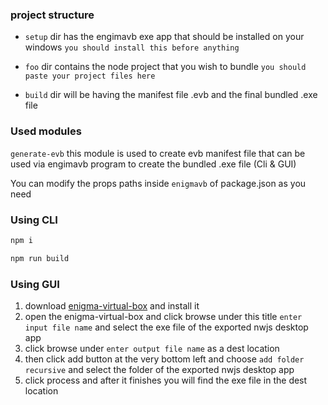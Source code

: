 ### project structure

* `setup` dir has the engimavb exe app that should be installed on your windows `you should install this before anything`

* `foo` dir contains the node project that you wish to bundle `you should paste your project files here`

* `build` dir will be having the manifest file .evb and the final bundled .exe file

### Used modules
`generate-evb` this module is used to create evb manifest file that can be used via engimavb program to create the bundled .exe file (Cli & GUI)


You can modify the props paths inside `enigmavb` of package.json as you need

### Using CLI
```bash
npm i
```
```bash
npm run build
```

### Using GUI
1. download [enigma-virtual-box](https://enigma-virtual-box.software.informer.com/download/) and install it
2. open the enigma-virtual-box and click browse under this title `enter input file name` and select the exe file of the exported nwjs desktop app
3. click browse under `enter output file name` as a dest location
4. then click add button at the very bottom left and choose `add folder recursive` and select the folder of the exported nwjs desktop app
5. click process and after it finishes you will find the exe file in the dest location
